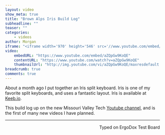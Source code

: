 ```yaml
---
layout: video
show_meta: true
title: "Brown Alps Iris Build Log"
subheadline: ""
teaser: ""
categories:
    - videos
author: Morgan
iframe: "<iframe width='970' height='546' src='//www.youtube.com/embed/' frameborder='0' allowfullscreen></iframe>"
video:
    embedURL: "https://www.youtube.com/embed/aZQpGw9KoQE"
    contentURL: "https://www.youtube.com/watch?v=aZQpGw9KoQE"
    thumbnailUrl: "http://img.youtube.com/vi/aZQpGw9KoQE/maxresdefault.jpg"
breadcrumb: true
comments: true
---
```


About a month ago I put together an Iris split keyboard. Iris is one of my favorite split keyboards, and uses a fantastic layout. Iris is available at [Keeb.io](http://keeb.io).

This build log up on the new Missouri Valley Tech [Youtube channel](https://www.youtube.com/channel/UCmvObmbEDqM3yamTB7AgBS ), and is the first of many new videos I have planned.

---
<p align="right">Typed on ErgoDox Test Board</p>
